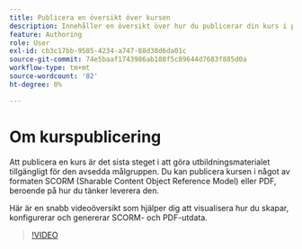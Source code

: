 ```yaml
---
title: Publicera en översikt över kursen
description: Innehåller en översikt över hur du publicerar din kurs i produktutbildning och -inlärning
feature: Authoring
role: User
exl-id: cb3c17bb-9585-4234-a747-88d38d6da01c
source-git-commit: 74e5baaf1743986ab188f5c89644d7683f885d0a
workflow-type: tm+mt
source-wordcount: '82'
ht-degree: 0%

---
```


# Om kurspublicering

Att publicera en kurs är det sista steget i att göra utbildningsmaterialet tillgängligt för den avsedda målgruppen. Du kan publicera kursen i något av formaten SCORM (Sharable Content Object Reference Model) eller PDF, beroende på hur du tänker leverera den.

Här är en snabb videoöversikt som hjälper dig att visualisera hur du skapar, konfigurerar och genererar SCORM- och PDF-utdata.

>[!VIDEO](https://video.tv.adobe.com/v/3469529/aem-guides-learning-content)

